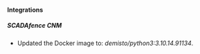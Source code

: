 
#### Integrations

##### SCADAfence CNM

- Updated the Docker image to: *demisto/python3:3.10.14.91134*.
